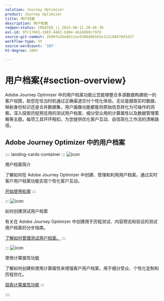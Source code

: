 ```yaml
---
solution: Journey Optimizer
product: Journey Optimizer
title: 用户档案
description: 用户档案
redpen-status: CREATED_||_2025-08-11_20-46-38
exl-id: 9fc17481-1983-4462-b904-4b24d69c797d
source-git-commit: 2b907a3be8b11ac6308d0b563e122c88478d1d37
workflow-type: ht
source-wordcount: '187'
ht-degree: 100%

---
```


# 用户档案{#section-overview}

Adobe Journey Optimizer 中的用户档案功能让您能够整合多源数据构建统一的客户视图，助您在恰当时机通过正确渠道交付个性化体验。无论是摄取实时数据、映射身份标识还是合并数据集，用户画像功能都能将原始信息转化为可操作的洞察。深入探索历程预览用的测试用户档案、细分受众用的计算属性以及数据管理策略等主题。每项工具环环相扣，为您提供优化客户互动、自信简化工作流的清晰路径。

## Adobe Journey Optimizer 中的用户档案

:::: landing-cards-container
:::
![icon](https://cdn.experienceleague.adobe.com/icons/circle-play.svg)

用户档案简介

了解如何在 Adobe Journey Optimizer 中创建、管理和利用用户档案，通过实时客户用户档案功能实现个性化客户互动。

[开始使用轮廓](../using/audience/get-started-profiles.md)
:::

:::
![icon](https://cdn.experienceleague.adobe.com/icons/list-check.svg)

如何创建测试用户档案

有关在 Adobe Journey Optimizer 中创建用于历程测试、内容预览和验证的测试用户档案的分步指南。

[了解如何管理测试用户档案。](../using/audience/creating-test-profiles.md)
:::

:::
![icon](https://cdn.experienceleague.adobe.com/icons/bullseye.svg)

使用计算属性功能

了解如何创建和使用计算属性来增强客户用户档案，用于细分受众、个性化定制和历程优化。

[探索计算属性功能](../using/audience/computed-attributes.md)
:::

::::
